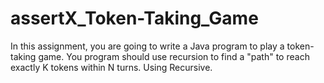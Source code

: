 # assertX_Token-Taking_Game
In this assignment, you are going to write a Java program to play a token-taking game.  You program should use recursion to find a "path" to reach exactly K tokens within N turns. Using Recursive.
